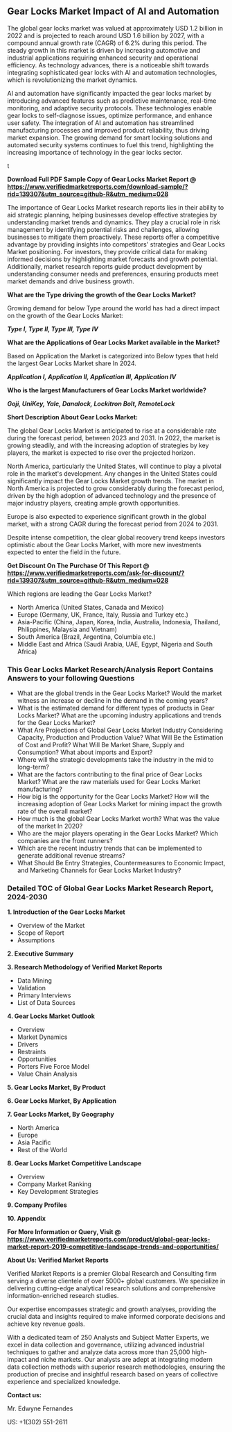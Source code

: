 <h2>Gear Locks Market Impact of AI and Automation</h2><p>The global gear locks market was valued at approximately USD 1.2 billion in 2022 and is projected to reach around USD 1.6 billion by 2027, with a compound annual growth rate (CAGR) of 6.2% during this period. The steady growth in this market is driven by increasing automotive and industrial applications requiring enhanced security and operational efficiency. As technology advances, there is a noticeable shift towards integrating sophisticated gear locks with AI and automation technologies, which is revolutionizing the market dynamics.</p><p>AI and automation have significantly impacted the gear locks market by introducing advanced features such as predictive maintenance, real-time monitoring, and adaptive security protocols. These technologies enable gear locks to self-diagnose issues, optimize performance, and enhance user safety. The integration of AI and automation has streamlined manufacturing processes and improved product reliability, thus driving market expansion. The growing demand for smart locking solutions and automated security systems continues to fuel this trend, highlighting the increasing importance of technology in the gear locks sector.</p>t</p><p id="" class=""><strong>Download Full PDF Sample Copy of Gear Locks Market Report @ <a href="https://www.verifiedmarketreports.com/download-sample/?rid=139307&utm_source=github-R&utm_medium=028" target="_blank">https://www.verifiedmarketreports.com/download-sample/?rid=139307&utm_source=github-R&utm_medium=028</a></strong></p><p>The importance of&nbsp;Gear Locks Market research reports lies in their ability to aid strategic planning, helping businesses develop effective strategies by understanding market trends and dynamics. They play a crucial role in risk management by identifying potential risks and challenges, allowing businesses to mitigate them proactively. These reports offer a competitive advantage by providing insights into competitors' strategies and Gear Locks Market positioning. For investors, they provide critical data for making informed decisions by highlighting market forecasts and growth potential. Additionally, market research reports guide product development by understanding consumer needs and preferences, ensuring products meet market demands and drive business growth.</p><p><strong>What are the&nbsp;Type driving the growth of the Gear Locks Market?</strong></p><p id="" class="">Growing demand for below Type around the world has had a direct impact on the growth of the Gear Locks Market:</p><em><strong>Type I, Type II, Type III, Type IV</strong></em></p><strong>What are the&nbsp;Applications&nbsp;of Gear Locks Market available in the Market?</strong></p><p id="" class="">Based on Application the Market is categorized into Below types that held the largest Gear Locks Market share In 2024.</p><em><strong>Application I, Application II, Application III, Application IV</strong></em></p><strong>Who is the largest Manufacturers of Gear Locks Market worldwide?</strong></p><p><em><strong>Goji, UniKey, Yale, Danalock, Lockitron Bolt, RemoteLock</strong></em></p><p id="" class=""><strong>Short Description About Gear Locks Market:</strong></p><p>The global Gear Locks Market is anticipated to rise at a considerable rate during the forecast period, between 2023 and 2031. In 2022, the market is growing steadily, and with the increasing adoption of strategies by key players, the market is expected to rise over the projected horizon.</p><p>North America, particularly the United States, will continue to play a pivotal role in the market's development. Any changes in the United States could significantly impact the Gear Locks Market growth trends. The market in North America is projected to grow considerably during the forecast period, driven by the high adoption of advanced technology and the presence of major industry players, creating ample growth opportunities.</p><p>Europe is also expected to experience significant growth in the global market, with a strong CAGR during the forecast period from 2024 to 2031.</p><p>Despite intense competition, the clear global recovery trend keeps investors optimistic about the Gear Locks Market, with more new investments expected to enter the field in the future.</p><p id="" class=""><strong>Get Discount On The Purchase Of This Report @ <a href="https://www.verifiedmarketreports.com/ask-for-discount/?rid=139307&utm_source=github-R&utm_medium=028" target="_blank">https://www.verifiedmarketreports.com/ask-for-discount/?rid=139307&utm_source=github-R&utm_medium=028</a></strong></p>Which regions are leading the Gear Locks Market?</p><ul><li>North America (United States, Canada and Mexico)</li><li>Europe (Germany, UK, France, Italy, Russia and Turkey etc.)</li><li>Asia-Pacific (China, Japan, Korea, India, Australia, Indonesia, Thailand, Philippines, Malaysia and Vietnam)</li><li>South America (Brazil, Argentina, Columbia etc.)</li><li>Middle East and Africa (Saudi Arabia, UAE, Egypt, Nigeria and South Africa)</li></ul><h3 id="" class="">This Gear Locks Market Research/Analysis Report Contains Answers to your following Questions</h3><ul><li>What are the global trends in the Gear Locks Market? Would the market witness an increase or decline in the demand in the coming years?</li><li>What is the estimated demand for different types of products in Gear Locks Market? What are the upcoming industry applications and trends for the Gear Locks Market?</li><li>What Are Projections of Global Gear Locks Market Industry Considering Capacity, Production and Production Value? What Will Be the Estimation of Cost and Profit? What Will Be Market Share, Supply and Consumption? What about imports and Export?</li><li>Where will the strategic developments take the industry in the mid to long-term?</li><li>What are the factors contributing to the final price of Gear Locks Market? What are the raw materials used for Gear Locks Market manufacturing?</li><li>How big is the opportunity for the Gear Locks Market? How will the increasing adoption of Gear Locks Market for mining impact the growth rate of the overall market?</li><li>How much is the global Gear Locks Market worth? What was the value of the market In 2020?</li><li>Who are the major players operating in the Gear Locks Market? Which companies are the front runners?</li><li>Which are the recent industry trends that can be implemented to generate additional revenue streams?</li><li>What Should Be Entry Strategies, Countermeasures to Economic Impact, and Marketing Channels for Gear Locks Market Industry?</li></ul><h3 id="" class="">Detailed TOC of Global Gear Locks Market Research Report, 2024-2030</h3><p id="" class=""><strong>1. Introduction of the Gear Locks Market</strong></p><ul><li>Overview of the Market</li><li>Scope of Report</li><li>Assumptions</li></ul><p id="" class=""><strong>2. Executive Summary</strong></p><p id="" class=""><strong>3. Research Methodology of Verified Market Reports</strong></p><ul><li>Data Mining</li><li>Validation</li><li>Primary Interviews</li><li>List of Data Sources</li></ul><p id="" class=""><strong>4. Gear Locks Market Outlook</strong></p><ul><li>Overview</li><li>Market Dynamics</li><li>Drivers</li><li>Restraints</li><li>Opportunities</li><li>Porters Five Force Model</li><li>Value Chain Analysis</li></ul><p id="" class=""><strong>5. Gear Locks Market, By Product</strong></p><p id="" class=""><strong>6. Gear Locks Market, By Application</strong></p><p id="" class=""><strong>7. Gear Locks Market, By Geography</strong></p><ul><li>North America</li><li>Europe</li><li>Asia Pacific</li><li>Rest of the World</li></ul><p id="" class=""><strong>8. Gear Locks Market Competitive Landscape</strong></p><ul><li>Overview</li><li>Company Market Ranking</li><li>Key Development Strategies</li></ul><p id="" class=""><strong>9. Company Profiles</strong></p><p id="" class=""><strong>10. Appendix</strong></p><p id="" class=""><strong>For More Information or Query, Visit @ <a href="https://www.verifiedmarketreports.com/product/global-gear-locks-market-report-2019-competitive-landscape-trends-and-opportunities/" target="_blank">https://www.verifiedmarketreports.com/product/global-gear-locks-market-report-2019-competitive-landscape-trends-and-opportunities/</a></strong></p><p id="" class=""><strong>About Us: Verified Market Reports</strong></p><p id="" class="">Verified Market Reports is a premier Global Research and Consulting firm serving a diverse clientele of over 5000+ global customers. We specialize in delivering cutting-edge analytical research solutions and comprehensive information-enriched research studies.</p><p id="" class="">Our expertise encompasses strategic and growth analyses, providing the crucial data and insights required to make informed corporate decisions and achieve key revenue goals.</p><p id="" class="">With a dedicated team of 250 Analysts and Subject Matter Experts, we excel in data collection and governance, utilizing advanced industrial techniques to gather and analyze data across more than 25,000 high-impact and niche markets. Our analysts are adept at integrating modern data collection methods with superior research methodologies, ensuring the production of precise and insightful research based on years of collective experience and specialized knowledge.</p><p id="" class=""><strong>Contact us:</strong></p><p id="" class="">Mr. Edwyne Fernandes</p><p id="" class="">US: +1(302) 551-2611</p>